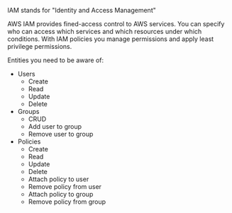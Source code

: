 IAM stands for "Identity and Access Management"

AWS IAM provides fined-access control to AWS services.
You can specify who can access which services and which resources under which conditions.
With IAM policies you manage permissions and apply least privilege permissions.

Entities you need to be aware of:

* Users
    * Create
    * Read
    * Update
    * Delete
* Groups
    * CRUD
    * Add user to group
    * Remove user to group
* Policies
    * Create
    * Read
    * Update
    * Delete
    * Attach policy to user
    * Remove policy from user
    * Attach policy to group
    * Remove policy from group
